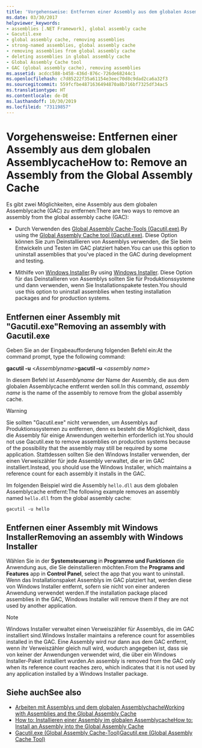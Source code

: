 ```yaml
---
title: 'Vorgehensweise: Entfernen einer Assembly aus dem globalen Assemblycache'
ms.date: 03/30/2017
helpviewer_keywords:
- assemblies [.NET Framework], global assembly cache
- Gacutil.exe
- global assembly cache, removing assemblies
- strong-named assemblies, global assembly cache
- removing assemblies from global assembly cache
- deleting assemblies in global assembly cache
- Global Assembly Cache tool
- GAC (global assembly cache), removing assemblies
ms.assetid: acdcc588-b458-436d-876c-726de68244c1
ms.openlocfilehash: c7d85222f35a61154e3eec70d8c9dad2ca6a32f3
ms.sourcegitcommit: 559fcfbe4871636494870a8b716bf7325df34ac5
ms.translationtype: HT
ms.contentlocale: de-DE
ms.lasthandoff: 10/30/2019
ms.locfileid: "73119857"
---
```

# <a name="how-to-remove-an-assembly-from-the-global-assembly-cache"></a><span data-ttu-id="bd021-102">Vorgehensweise: Entfernen einer Assembly aus dem globalen Assemblycache</span><span class="sxs-lookup"><span data-stu-id="bd021-102">How to: Remove an Assembly from the Global Assembly Cache</span></span>

<span data-ttu-id="bd021-103">Es gibt zwei Möglichkeiten, eine Assembly aus dem globalen Assemblycache (GAC) zu entfernen:</span><span class="sxs-lookup"><span data-stu-id="bd021-103">There are two ways to remove an assembly from the global assembly cache (GAC):</span></span>

- <span data-ttu-id="bd021-104">Durch Verwenden des [Global Assembly Cache-Tools (Gacutil.exe)](../tools/gacutil-exe-gac-tool.md).</span><span class="sxs-lookup"><span data-stu-id="bd021-104">By using the [Global Assembly Cache tool (Gacutil.exe)](../tools/gacutil-exe-gac-tool.md).</span></span> <span data-ttu-id="bd021-105">Diese Option können Sie zum Deinstallieren von Assemblys verwenden, die Sie beim Entwickeln und Testen im GAC platziert haben.</span><span class="sxs-lookup"><span data-stu-id="bd021-105">You can use this option to uninstall assemblies that you've placed in the GAC during development and testing.</span></span>

- <span data-ttu-id="bd021-106">Mithilfe von [Windows Installer](/windows/desktop/Msi/windows-installer-portal).</span><span class="sxs-lookup"><span data-stu-id="bd021-106">By using [Windows Installer](/windows/desktop/Msi/windows-installer-portal).</span></span> <span data-ttu-id="bd021-107">Diese Option für das Deinstallieren von Assemblys sollten Sie für Produktionssysteme und dann verwenden, wenn Sie Installationspakete testen.</span><span class="sxs-lookup"><span data-stu-id="bd021-107">You should use this option to uninstall assemblies when testing installation packages and for production systems.</span></span>

## <a name="removing-an-assembly-with-gacutilexe"></a><span data-ttu-id="bd021-108">Entfernen einer Assembly mit "Gacutil.exe"</span><span class="sxs-lookup"><span data-stu-id="bd021-108">Removing an assembly with Gacutil.exe</span></span>

<span data-ttu-id="bd021-109">Geben Sie an der Eingabeaufforderung folgenden Befehl ein:</span><span class="sxs-lookup"><span data-stu-id="bd021-109">At the command prompt, type the following command:</span></span>

<span data-ttu-id="bd021-110">**gacutil -u** \<*Assemblyname*></span><span class="sxs-lookup"><span data-stu-id="bd021-110">**gacutil –u** \<*assembly name*></span></span>

<span data-ttu-id="bd021-111">In diesem Befehl ist *Assemblyname* der Name der Assembly, die aus dem globalen Assemblycache entfernt werden soll.</span><span class="sxs-lookup"><span data-stu-id="bd021-111">In this command, *assembly name* is the name of the assembly to remove from the global assembly cache.</span></span>

> [!WARNING]
> <span data-ttu-id="bd021-112">Sie sollten "Gacutil.exe" nicht verwenden, um Assemblys auf Produktionssystemen zu entfernen, denn es besteht die Möglichkeit, dass die Assembly für einige Anwendungen weiterhin erforderlich ist.</span><span class="sxs-lookup"><span data-stu-id="bd021-112">You should not use Gacutil.exe to remove assemblies on production systems because of the possibility that the assembly may still be required by some application.</span></span> <span data-ttu-id="bd021-113">Stattdessen sollten Sie den Windows Installer verwenden, der einen Verweiszähler für jede Assembly verwaltet, die er im GAC installiert.</span><span class="sxs-lookup"><span data-stu-id="bd021-113">Instead, you should use the Windows Installer, which maintains a reference count for each assembly it installs in the GAC.</span></span>

<span data-ttu-id="bd021-114">Im folgenden Beispiel wird die Assembly `hello.dll` aus dem globalen Assemblycache entfernt:</span><span class="sxs-lookup"><span data-stu-id="bd021-114">The following example removes an assembly named `hello.dll` from the global assembly cache:</span></span>

```console
gacutil -u hello
```

## <a name="removing-an-assembly-with-windows-installer"></a><span data-ttu-id="bd021-115">Entfernen einer Assembly mit Windows Installer</span><span class="sxs-lookup"><span data-stu-id="bd021-115">Removing an assembly with Windows Installer</span></span>

<span data-ttu-id="bd021-116">Wählen Sie in der **Systemsteuerung** in **Programme und Funktionen** die Anwendung aus, die Sie deinstallieren möchten.</span><span class="sxs-lookup"><span data-stu-id="bd021-116">From the **Programs and Features** app in **Control Panel**, select the app that you want to uninstall.</span></span> <span data-ttu-id="bd021-117">Wenn das Installationspaket Assemblys im GAC platziert hat, werden diese von Windows Installer entfernt, sofern sie nicht von einer anderen Anwendung verwendet werden.</span><span class="sxs-lookup"><span data-stu-id="bd021-117">If the installation package placed assemblies in the GAC, Windows Installer will remove them if they are not used by another application.</span></span>

> [!NOTE]
> <span data-ttu-id="bd021-118">Windows Installer verwaltet einen Verweiszähler für Assemblys, die im GAC installiert sind.</span><span class="sxs-lookup"><span data-stu-id="bd021-118">Windows Installer maintains a reference count for assemblies installed in the GAC.</span></span> <span data-ttu-id="bd021-119">Eine Assembly wird nur dann aus dem GAC entfernt, wenn ihr Verweiszähler gleich null wird, wodurch angegeben ist, dass sie von keiner der Anwendungen verwendet wird, die über ein Windows Installer-Paket installiert wurden.</span><span class="sxs-lookup"><span data-stu-id="bd021-119">An assembly is removed from the GAC only when its reference count reaches zero, which indicates that it is not used by any application installed by a Windows Installer package.</span></span>

## <a name="see-also"></a><span data-ttu-id="bd021-120">Siehe auch</span><span class="sxs-lookup"><span data-stu-id="bd021-120">See also</span></span>

- [<span data-ttu-id="bd021-121">Arbeiten mit Assemblys und dem globalen Assemblychache</span><span class="sxs-lookup"><span data-stu-id="bd021-121">Working with Assemblies and the Global Assembly Cache</span></span>](working-with-assemblies-and-the-gac.md)
- [<span data-ttu-id="bd021-122">How to: Installieren einer Assembly im globalen Assemblycache</span><span class="sxs-lookup"><span data-stu-id="bd021-122">How to: Install an Assembly into the Global Assembly Cache</span></span>](install-assembly-into-gac.md)
- [<span data-ttu-id="bd021-123">Gacutil.exe (Global Assembly Cache-Tool)</span><span class="sxs-lookup"><span data-stu-id="bd021-123">Gacutil.exe (Global Assembly Cache Tool)</span></span>](../tools/gacutil-exe-gac-tool.md)
